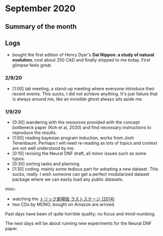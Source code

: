 # September 2020


## Summary of the month


## Logs

* bought the first edition of Henry Dyer's **Dai Nippon: a study of natural evolution**, cost about 250 CAD and finally shipped to me today. First glimpse feels great.

### 2/9/20

* [1:00] lab meeting, a stand-up meeting where everyone introduce their recent events. This sucks, I did not achieve anything. It's just failure that is always around me, like an invisible ghost always sits aside me.

### 1/9/20

* [0:30] wandering with the resources provided with the concept bottleneck paper (Koh et al, 2020) and find necessary instructions to reproduce the results.
* [1:00] reading bayesian program induction, works from Josh Tenenbaum. Perhaps I will need re-reading as lots of topics and context are not well understood by me.
* [0:10] revising the Neural DNF draft, all minor issues such as some typos.
* [0:30] sorting tasks and planning. 
* [1:30] coding. mainly some tedious part for adopting a new dataset. This sucks, really. I wish someone can get a perfect modularized dataset package where we can easily load any public datasets. 

misc:

* watching the [トリック劇場版 ラストステージ (2014)](https://movie.douban.com/subject/24844958/)
* two CDs by MONO, bought on Amazon are arrived. 

Past days have been of quite horrible quality; no focus and mind-numbing.

The next days will be about running new experiments for the Neural DNF paper.
